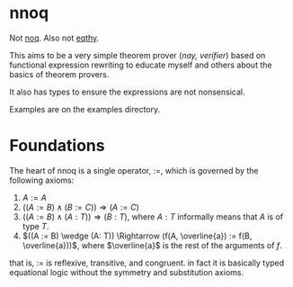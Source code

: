 # nnoq
Not [noq](https://github.com/tsoding/Noq). Also not [eqthy](https://github.com/catseye/Eqthy).

This aims to be a very simple theorem prover (_nay, verifier_) based on functional expression rewriting to educate myself and others about the basics of theorem provers.

It also has types to ensure the expressions are not nonsensical.

Examples are on the examples directory.

# Foundations
The heart of nnoq is a single operator, :=, which is governed by the following axioms:
1. $A := A$
2. $((A := B) \wedge (B := C)) \Rightarrow (A := C)$
3. $((A := B) \wedge (A: T)) \Rightarrow (B: T)$, where $A: T$ informally means that $A$ is of type $T$.
4. $((A := B) \wedge (A: T)) \Rightarrow (f(A, \overline{a}) := f(B, \overline{a}))$, where $\overline{a}$ is the rest of the arguments of $f$.

that is, := is reflexive, transitive, and congruent. in fact it is basically typed equational logic without the symmetry and substitution axioms.
